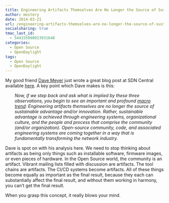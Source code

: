 ```yaml
---
title: Engineering Artifacts Themselves Are No Longer the Source of Sustainable Advantage and/or Innovation
author: mestery
date: 2014-03-21
url: /engineering-artifacts-themselves-are-no-longer-the-source-of-sustainable-advantage-andor-innovation/
socialsharing: true
tmac_last_id:
  - 544155998923931648
categories:
  - Open Source
  - OpenDaylight
tags:
  - Open Source
  - OpenDaylight
---
```

My good friend <a title="Dave Meyer Twitter" href="https://twitter.com/dmm613" target="_blank">Dave Meyer</a> just wrote a great blog post at SDN Central available <a title="Reflections on OpenDaylight In Year One" href="http://www.sdncentral.com/education/david-meyer-reflections-opendaylight-open-source-project-brocade/2014/03/" target="_blank">here</a>. A key point which Dave makes is this:

<p style="padding-left: 30px;">
  <em>Now, if we step back and ask what is implied by these three observations, you begin to see an important and profound <a title="The Hidden Nature of Complexity and the Software-Defined Network Operator of the (very far) Future" href="http://www.1-4-5.net/~dmm/talks/hidden_nature_of_complexity.pdf" target="_blank">macro trend</a>: Engineering artifacts themselves are no longer the source of sustainable advantage and/or innovation. Rather, sustainable advantage is achieved through engineering systems, organizational culture, and the people and process that comprise the community (and/or organization). Open-source community, code, and associated engineering systems are coming together in a way that is fundamentally transforming the network industry.</em>
</p>

Dave is spot on with his analysis here. We need to stop thinking about artifacts as being only things such as installable software, firmware images, or even pieces of hardware. In the Open Source world, the community is an artifact. Vibrant mailing lists filled with discussion are artifacts. The tool chains are artifacts. The CI/CD systems become artifacts. All of these things become equally as important as the final result, because they each can substantially affect the final result, and without them working in harmony, you can&#8217;t get the final result.

When you grasp this concept, it really blows your mind.
